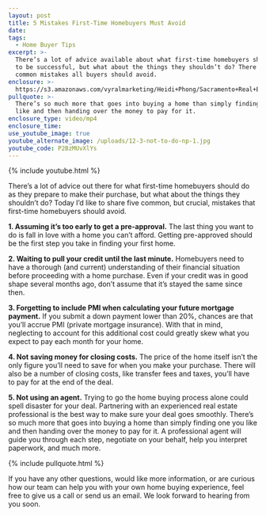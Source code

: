 ```yaml
---
layout: post
title: 5 Mistakes First-Time Homebuyers Must Avoid
date:
tags:
  - Home Buyer Tips
excerpt: >-
  There’s a lot of advice available about what first-time homebuyers should do
  to be successful, but what about the things they shouldn’t do? There are five
  common mistakes all buyers should avoid.
enclosure: >-
  https://s3.amazonaws.com/vyralmarketing/Heidi+Phong/Sacramento+Real+Estate-+5+Mistakes+First-Time+Homebuyers+Must+Avoid.mp4
pullquote: >-
  There’s so much more that goes into buying a home than simply finding one you
  like and then handing over the money to pay for it.
enclosure_type: video/mp4
enclosure_time:
use_youtube_image: true
youtube_alternate_image: /uploads/12-3-not-to-do-np-1.jpg
youtube_code: P2BzMUvXlYs
---
```


{% include youtube.html %}

There’s a lot of advice out there for what first-time homebuyers should do as they prepare to make their purchase, but what about the things they shouldn’t do? Today I’d like to share five common, but crucial, mistakes that first-time homebuyers should avoid.&nbsp;

**1. Assuming it’s too early to get a pre-approval.** The last thing you want to do is fall in love with a home you can’t afford. Getting pre-approved should be the first step you take in finding your first home.

**2. Waiting to pull your credit until the last minute.** Homebuyers need to have a thorough (and current) understanding of their financial situation before proceeding with a home purchase. Even if your credit was in good shape several months ago, don’t assume that it’s stayed the same since then.&nbsp;

**3. Forgetting to include PMI when calculating your future mortgage payment.** If you submit a down payment lower than 20%, chances are that you’ll accrue PMI (private mortgage insurance). With that in mind, neglecting to account for this additional cost could greatly skew what you expect to pay each month for your home.&nbsp;

**4. Not saving money for closing costs.** The price of the home itself isn’t the only figure you’ll need to save for when you make your purchase. There will also be a number of closing costs, like transfer fees and taxes, you’ll have to pay for at the end of the deal.&nbsp;

**5. Not using an agent.** Trying to go the home buying process alone could spell disaster for your deal. Partnering with an experienced real estate professional is the best way to make sure your deal goes smoothly. There’s so much more that goes into buying a home than simply finding one you like and then handing over the money to pay for it. A professional agent will guide you through each step, negotiate on your behalf, help you interpret paperwork, and much more.

{% include pullquote.html %}

If you have any other questions, would like more information, or are curious how our team can help you with your own home buying experience, feel free to give us a call or send us an email. We look forward to hearing from you soon.